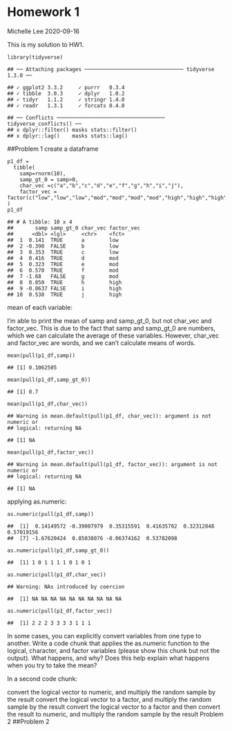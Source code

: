 Homework 1
================
Michelle Lee
2020-09-16

This is my solution to HW1.

    library(tidyverse)

    ## ── Attaching packages ──────────────────────────────── tidyverse 1.3.0 ──

    ## ✓ ggplot2 3.3.2     ✓ purrr   0.3.4
    ## ✓ tibble  3.0.3     ✓ dplyr   1.0.2
    ## ✓ tidyr   1.1.2     ✓ stringr 1.4.0
    ## ✓ readr   1.3.1     ✓ forcats 0.4.0

    ## ── Conflicts ─────────────────────────────────── tidyverse_conflicts() ──
    ## x dplyr::filter() masks stats::filter()
    ## x dplyr::lag()    masks stats::lag()

\#\#Problem 1 create a dataframe

    p1_df = 
      tibble(
        samp=rnorm(10),
        samp_gt_0 = samp>0,
        char_vec =c("a","b","c","d","e","f","g","h","i","j"), 
        factor_vec = factor(c("low","low","low","mod","mod","mod","mod","high","high","high"))
    )
    p1_df

    ## # A tibble: 10 x 4
    ##       samp samp_gt_0 char_vec factor_vec
    ##      <dbl> <lgl>     <chr>    <fct>     
    ##  1  0.141  TRUE      a        low       
    ##  2 -0.390  FALSE     b        low       
    ##  3  0.353  TRUE      c        low       
    ##  4  0.416  TRUE      d        mod       
    ##  5  0.323  TRUE      e        mod       
    ##  6  0.570  TRUE      f        mod       
    ##  7 -1.68   FALSE     g        mod       
    ##  8  0.850  TRUE      h        high      
    ##  9 -0.0637 FALSE     i        high      
    ## 10  0.538  TRUE      j        high

mean of each variable:

I’m able to print the mean of samp and samp\_gt\_0, but not char\_vec
and factor\_vec. This is due to the fact that samp and samp\_gt\_0 are
numbers, which we can calculate the average of these variables. However,
char\_vec and factor\_vec are words, and we can’t calculate means of
words.

    mean(pull(p1_df,samp))

    ## [1] 0.1062505

    mean(pull(p1_df,samp_gt_0))

    ## [1] 0.7

    mean(pull(p1_df,char_vec))

    ## Warning in mean.default(pull(p1_df, char_vec)): argument is not numeric or
    ## logical: returning NA

    ## [1] NA

    mean(pull(p1_df,factor_vec))

    ## Warning in mean.default(pull(p1_df, factor_vec)): argument is not numeric or
    ## logical: returning NA

    ## [1] NA

applying as.numeric:

    as.numeric(pull(p1_df,samp))

    ##  [1]  0.14149572 -0.39007979  0.35315591  0.41635702  0.32312848  0.57019156
    ##  [7] -1.67620424  0.85038076 -0.06374162  0.53782098

    as.numeric(pull(p1_df,samp_gt_0))

    ##  [1] 1 0 1 1 1 1 0 1 0 1

    as.numeric(pull(p1_df,char_vec))

    ## Warning: NAs introduced by coercion

    ##  [1] NA NA NA NA NA NA NA NA NA NA

    as.numeric(pull(p1_df,factor_vec))

    ##  [1] 2 2 2 3 3 3 3 1 1 1

In some cases, you can explicitly convert variables from one type to
another. Write a code chunk that applies the as.numeric function to the
logical, character, and factor variables (please show this chunk but not
the output). What happens, and why? Does this help explain what happens
when you try to take the mean?

In a second code chunk:

convert the logical vector to numeric, and multiply the random sample by
the result convert the logical vector to a factor, and multiply the
random sample by the result convert the logical vector to a factor and
then convert the result to numeric, and multiply the random sample by
the result Problem 2 \#\#Problem 2
